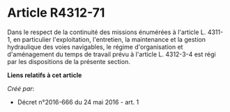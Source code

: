 # Article R4312-71

Dans le respect de la continuité des missions énumérées à l'article L. 4311-1, en particulier l'exploitation, l'entretien, la
maintenance et la gestion hydraulique des voies navigables, le régime d'organisation et d'aménagement du temps de travail
prévu à l'article L. 4312-3-4 est régi par les dispositions de la présente section.

**Liens relatifs à cet article**

_Créé par_:

  - Décret n°2016-666 du 24 mai 2016 - art. 1
